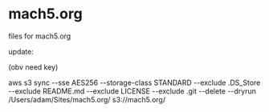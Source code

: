 # mach5.org

files for mach5.org

update:

(obv need key)

aws s3 sync --sse AES256 --storage-class STANDARD --exclude .DS_Store --exclude README.md --exclude LICENSE --exclude .git --delete --dryrun /Users/adam/Sites/mach5.org/ s3://mach5.org/
